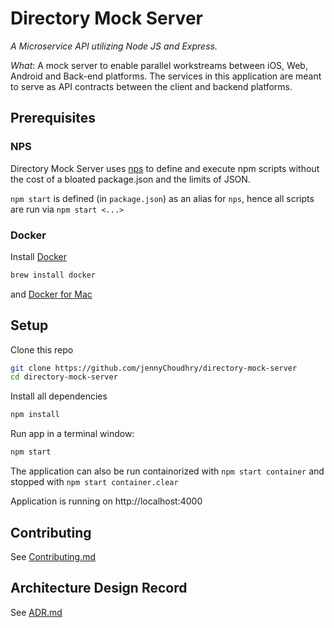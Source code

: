 # Directory Mock Server

_A Microservice API utilizing Node JS and Express._

_What_: A mock server to enable parallel workstreams between iOS, Web, Android and Back-end platforms. The services in this application are meant to serve as API contracts between the client and backend platforms.

## Prerequisites

### NPS

Directory Mock Server uses [nps] to define and execute npm scripts without the cost of a bloated package.json and the limits of JSON.

`npm start` is defined (in `package.json`) as an alias for `nps`, hence all scripts are run via `npm start <...>`

### Docker

Install [Docker]

```sh
brew install docker
```

and [Docker for Mac](https://docs.docker.com/docker-for-mac/install/)

## Setup

Clone this repo

```sh
git clone https://github.com/jennyChoudhry/directory-mock-server
cd directory-mock-server
```

Install all dependencies

```sh
npm install
```

Run app in a terminal window:

```sh
npm start
```

The application can also be run containorized with `npm start container` and stopped with `npm start container.clear`

Application is running on http://localhost:4000

## Contributing

See [Contributing.md](CONTRIBUTING.md)

## Architecture Design Record

See [ADR.md](ADR.md)

[nps]: https://github.com/kentcdodds/nps
[docker]: https://www.docker.com/
